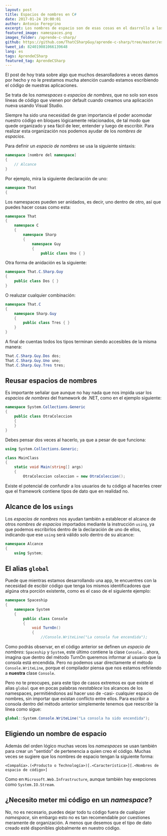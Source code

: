 ```yaml
---
layout: post
title: Espacios de nombres en C#
date: 2017-01-24 19:00:01
author: Antonio Feregrino
excerpt: Los nombres de espacio son de esas cosas en el dasrrollo a los que casi no les prestamos mucha atención, pero que bien usados nos resuelven muchos problemas y nos ayudan a organizar nuestro código.
featured_image: namespaces.png
images_folder: /aprende-c-sharp/
github: https://github.com/ThatCSharpGuy/aprende-c-sharp/tree/master/espacios
tweet_id: 824019081066139648
lang: es
tags: AprendeCSharp
featured_tag: AprendeCSharp
---
```


El post de hoy trata sobre algo que muchos desarolladores a veces damos por hecho y no le prestamos mucha atención cuando estamos escribiendo el código de nuestras aplicaciones.

Se trata de los *namespaces* o *espacios de nombres*, que no solo son esos líneas de código que vienen por default cuando creamos una aplicación nueva usando Visual Studio.

Siempre ha sido una necesidad de gran importancia el poder acomodar nuestro código en bloques lógicamente relacionados, de tal modo que quede organizado y sea fácil de leer, entender y luego de esccribir. Para realizar esta organización nos podemos ayudar de los *nombres de espacios*.

Para definir un *espacio de nombres* se usa la siguiente sintaxis:

```csharp  
namespace [nombre del namespace]
{
    // Alcance
}
```  

Por ejemplo, mira la siguiente declaración de uno:  

```csharp  
namespace That
{
```  

Los namespaces pueden ser anidados, es decir, uno dentro de otro, así que puedes hacer cosas como esta:  

```csharp  
namespace That
{
    namespace C
    {
        namespace Sharp
        {
            namespace Guy
            {
                public class Uno { }
```  

Otra forma de anidación es la siguiente:

```csharp  
namespace That.C.Sharp.Guy
{
    public class Dos { }
}
```  

O realuzar cualquier combinación:  

```csharp  
namespace That.C
{
    namespace Sharp.Guy
    {
        public class Tres { }
    }
}
```  

A final de cuentas todos los tipos terminan siendo accesibles de la misma manera:

```csharp  
That.C.Sharp.Guy.Dos dos;
That.C.Sharp.Guy.Uno uno;
That.C.Sharp.Guy.Tres tres;
```  

## Reusar espacios de nombres

Es importante señalar que aunque no hay nada que nos impida usar los *espacios de nombres* del framework de .NET, como en el ejemplo siguiente:  

```csharp  
namespace System.Collections.Generic
{
    public class OtraColeccion
    {
    }
}
```  

Debes pensar dos veces al hacerlo, ya que a pesar de que funciona:  

```csharp  
using System.Collections.Generic;

class MainClass
{
    static void Main(string[] args)
    {
        OtraColeccion coleccion = new OtraColeccion();
```  

Existe el potencial de confundir a los usuarios de tu código al hacerles creer que el framework contiene tipos de dato que en realidad no.

## Alcance de los `usings`  
Los *espacios de nombres* nos ayudan también a establecer el alcance de otros *nombres de espacios* importados mediante la instrucción `using`, ya que podemos escribirlos dentro de la declaración de uno de ellos, indicando que ese `using` será válido solo dentro de su alcance: 

```csharp  
namespace Alcance
{
    using System;
```  


## El alias `global` 
Puede que mientras estamos desarrollando una app, te encuentres con la necesidad de escibir código que tenga los mismos identificadores que algúna otra porción existente, como es el caso de el siguiente ejemplo:

```csharp  
namespace Spaceship
{
    namespace System
    {
        public class Console
        {
            void TurnOn()
            {
                //Console.WriteLine("La consola fue encendida");
```  

Como podrás observar, en el código anterior se definen un *espacio de nombres*: `Spaceship` y `System`, este último contiene la clase `Console`... ahora, imagina que dentro del método TurnOn queremos informar al usuario que la consola está encendida. Pero no podemos usar directamente el método `Console.WriteLine`, porque el compilador piensa que nos estamos refiriendo a **nuestra** clase `Console`.  

Pero no te preocupes, para este tipo de casos extremos ex que existe el alias `global` que en pocas palabras *reestablece* los alcances de los namespaces, permitiéndonos así hacer uso de -casi- cualquier espacio de nombres, sin importar que existan conflicto entre ellos. Para escribir a consola dentro del método anterior simplemente tenemos que reescribir la línea como sigue:  

```csharp  
global::System.Console.WriteLine("La consola ha sido encendida");
```  

## Eligiendo un nombre de espacio  
Además del orden lógico muchas veces los *namespaces* se usan también para crear un "sentido" de pertenencia a quien creo el código. Muchas veces se sugiere que los nombres de espacio tengan la siguiente forma:  

`<Compañía>.(<Producto o Technología>)[.<Característica>][.<Nombres de espacio de código>]`

Como en `Microsoft.Web.Infrastructure`, aunque también hay exepciones como `System.IO.Stream`.



## ¿Necesito meter mi código en un *namespace*?  
No, no es necesario, puedes dejar todo tu código fuera de cualquier *namespace*, sin embargo esto no es tan recomendable por cuestiones meramente de organización. A menos que desemos que el tipo de dato creado esté disponibles globalmente en nuestro código.